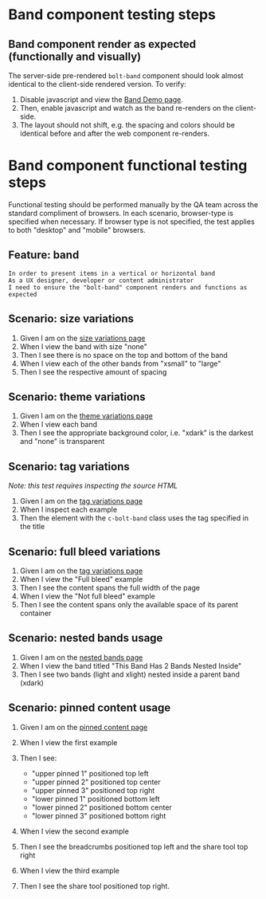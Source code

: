 # Band component testing steps

## Band component render as expected (functionally and visually)

The server-side pre-rendered `bolt-band` component should look almost identical to the client-side rendered version. To verify:

1. Disable javascript and view the [Band Demo page](https://boltdesignsystem.com/pattern-lab/patterns/40-components-band-05-band/40-components-band-05-band.html).
2. Then, enable javascript and watch as the band re-renders on the client-side.
3. The layout should not shift, e.g. the spacing and colors should be identical before and after the web component re-renders.

# Band component functional testing steps

Functional testing should be performed manually by the QA team across the standard compliment of browsers. In each scenario, browser-type is specified when necessary. If browser type is not specified, the test applies to both "desktop" and "mobile" browsers.

## Feature: band

    In order to present items in a vertical or horizontal band
    As a UX designer, developer or content administrator
    I need to ensure the "bolt-band" component renders and functions as expected

## Scenario: size variations

1. Given I am on the [size variations page](https://boltdesignsystem.com/pattern-lab/patterns/40-components-band-10-band-size-variations/40-components-band-10-band-size-variations.html)
2. When I view the band with size "none"
3. Then I see there is no space on the top and bottom of the band
4. When I view each of the other bands from "xsmall" to "large"
5. Then I see the respective amount of spacing

## Scenario: theme variations

1. Given I am on the [theme variations page](https://boltdesignsystem.com/pattern-lab/patterns/40-components-band-15-band-theme-variations/40-components-band-15-band-theme-variations.html)
2. When I view each band
3. Then I see the appropriate background color, i.e. "xdark" is the darkest and "none" is transparent

## Scenario: tag variations

_Note: this test requires inspecting the source HTML_

1. Given I am on the [tag variations page](https://boltdesignsystem.com/pattern-lab/patterns/40-components-band-20-band-tag-variations/40-components-band-20-band-tag-variations.html)
2. When I inspect each example
3. Then the element with the `c-bolt-band` class uses the tag specified in the title

## Scenario: full bleed variations

1. Given I am on the [tag variations page](https://boltdesignsystem.com/pattern-lab/patterns/40-components-band-25-band-full-bleed-variations/40-components-band-25-band-full-bleed-variations.html)
2. When I view the "Full bleed" example
3. Then I see the content spans the full width of the page
4. When I view the "Not full bleed" example
5. Then I see the content spans only the available space of its parent container

## Scenario: nested bands usage

1. Given I am on the [nested bands page](https://boltdesignsystem.com/pattern-lab/patterns/40-components-band-40-band-nested/40-components-band-40-band-nested.html)
2. When I view the band titled "This Band Has 2 Bands Nested Inside"
3. Then I see two bands (light and xlight) nested inside a parent band (xdark)

## Scenario: pinned content usage

1. Given I am on the [pinned content page](https://boltdesignsystem.com/pattern-lab/patterns/40-components-band-30-band-with-pinned-content/40-components-band-30-band-with-pinned-content.html)
2. When I view the first example
3. Then I see:

   - "upper pinned 1" positioned top left
   - "upper pinned 2" positioned top center
   - "upper pinned 3" positioned top right
   - "lower pinned 1" positioned bottom left
   - "lower pinned 2" positioned bottom center
   - "lower pinned 3" positioned bottom right

4. When I view the second example
5. Then I see the breadcrumbs positioned top left and the share tool top right
6. When I view the third example
7. Then I see the share tool positioned top right.
